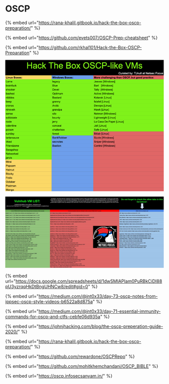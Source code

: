 # OSCP

{% embed url="https://rana-khalil.gitbook.io/hack-the-box-oscp-preparation/" %}

{% embed url="https://github.com/evets007/OSCP-Prep-cheatsheet" %}



{% embed url="https://github.com/rkhal101/Hack-the-Box-OSCP-Preparation" %}





![](<../../.gitbook/assets/imagen (8).png>)

![](<../../.gitbook/assets/imagen (25).png>)

{% embed url="https://docs.google.com/spreadsheets/d/1dwSMIAPIam0PuRBkCiDI88pU3yzrqqHkDtBngUHNCw8/edit#gid=0" %}



{% embed url="https://medium.com/@int0x33/day-73-oscp-notes-from-ippsec-oscp-style-videos-b6522a8d875a" %}

{% embed url="https://medium.com/@int0x33/day-71-essential-immunity-commands-for-oscp-and-ctfs-cebfe06d935a" %}

{% embed url="https://johnjhacking.com/blog/the-oscp-preperation-guide-2020/" %}

{% embed url="https://rana-khalil.gitbook.io/hack-the-box-oscp-preparation/" %}

{% embed url="https://github.com/rewardone/OSCPRepo" %}

{% embed url="https://github.com/mohitkhemchandani/OSCP_BIBLE" %}

{% embed url="https://oscp.infosecsanyam.in/" %}

